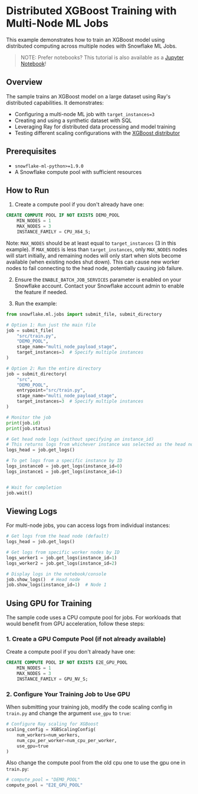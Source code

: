 # Distributed XGBoost Training with Multi-Node ML Jobs

This example demonstrates how to train an XGBoost model using distributed computing across multiple nodes with Snowflake ML Jobs.

> NOTE: Prefer notebooks? This tutorial is also available as a [Jupyter Notebook](../distributed_xgb_classifier_nb/multi_node_xgb.ipynb)!

## Overview

The sample trains an XGBoost model on a large dataset using Ray's distributed capabilities. It demonstrates:

- Configuring a multi-node ML job with `target_instances=3`
- Creating and using a synthetic dataset with SQL
- Leveraging Ray for distributed data processing and model training
- Testing different scaling configurations with the [XGBoost distributor](https://docs.snowflake.com/en/developer-guide/snowflake-ml/container-runtime-ml#xgboost)

## Prerequisites

- `snowflake-ml-python>=1.9.0`
- A Snowflake compute pool with sufficient resources

## How to Run

1. Create a compute pool if you don't already have one:

```sql
CREATE COMPUTE POOL IF NOT EXISTS DEMO_POOL
    MIN_NODES = 1
    MAX_NODES = 3
    INSTANCE_FAMILY = CPU_X64_S;
```

Note: `MAX_NODES` should be at least equal to `target_instances` (3 in this example).
If `MAX_NODES` is less than `target_instances`, only `MAX_NODES` nodes will start initially,
and remaining nodes will only start when slots become available (when existing
nodes shut down). This can cause new worker nodes to fail connecting to the
head node, potentially causing job failure.

2. Ensure the `ENABLE_BATCH_JOB_SERVICES` parameter is enabled on your Snowflake account.
Contact your Snowflake account admin to enable the feature if needed.

3. Run the example:

```python
from snowflake.ml.jobs import submit_file, submit_directory

# Option 1: Run just the main file
job = submit_file(
    "src/train.py",
    "DEMO_POOL",
    stage_name="multi_node_payload_stage",
    target_instances=3  # Specify multiple instances
)

# Option 2: Run the entire directory
job = submit_directory(
    "src",
    "DEMO_POOL",
    entrypoint="src/train.py",
    stage_name="multi_node_payload_stage",
    target_instances=3  # Specify multiple instances
)

# Monitor the job
print(job.id)
print(job.status)

# Get head node logs (without specifying an instance_id)
# This returns logs from whichever instance was selected as the head node
logs_head = job.get_logs()

# To get logs from a specific instance by ID
logs_instance0 = job.get_logs(instance_id=0)
logs_instance1 = job.get_logs(instance_id=1)


# Wait for completion
job.wait()
```

## Viewing Logs

For multi-node jobs, you can access logs from individual instances:

```python
# Get logs from the head node (default)
logs_head = job.get_logs()

# Get logs from specific worker nodes by ID
logs_worker1 = job.get_logs(instance_id=1)
logs_worker2 = job.get_logs(instance_id=2)

# Display logs in the notebook/console
job.show_logs()  # Head node
job.show_logs(instance_id=1)  # Node 1
```

## Using GPU for Training

The sample code uses a CPU compute pool for jobs. For workloads that would benefit from GPU acceleration, follow these steps:

### 1. Create a GPU Compute Pool (if not already available)

Create a compute pool if you don't already have one:

```sql
CREATE COMPUTE POOL IF NOT EXISTS E2E_GPU_POOL
    MIN_NODES = 1
    MAX_NODES = 3
    INSTANCE_FAMILY = GPU_NV_S;
```

### 2. Configure Your Training Job to Use GPU

When submitting your training job, modify the code scaling config in `train.py` and change the argument `use_gpu` to `true`:

```python
# Configure Ray scaling for XGBoost
scaling_config = XGBScalingConfig(
    num_workers=num_workers,
    num_cpu_per_worker=num_cpu_per_worker,
    use_gpu=true
)
```

Also change the compute pool from the old cpu one to use the gpu one in `train.py`:

```python
# compute_pool = "DEMO_POOL"
compute_pool = "E2E_GPU_POOL"
```